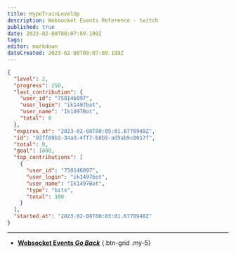 ```yaml
---
title: HypeTrainLevelUp
description: Websocket Events Reference - twitch
published: true
date: 2023-02-08T00:07:09.190Z
tags: 
editor: markdown
dateCreated: 2023-02-08T00:07:09.189Z
---
```


```json
{
  "level": 2,
  "progress": 250,
  "last_contribution": {
    "user_id": "750146097",
    "user_login": "ik1497bot",
    "user_name": "Ik1497Bot",
    "total": 0
  },
  "expires_at": "2023-02-08T00:05:01.6778948Z",
  "id": "92ff89b3-34a3-4ff7-b8b5-ad5ab5c0017f",
  "total": 0,
  "goal": 1000,
  "top_contributions": [
    {
      "user_id": "750146097",
      "user_login": "ik1497bot",
      "user_name": "Ik1497Bot",
      "type": "bits",
      "total": 100
    }
  ],
  "started_at": "2023-02-08T00:03:01.6778948Z"
}
```

---

- [<i class="mdi mdi-chevron-left"></i>**Websocket Events *Go Back***](/Servers-Clients/WebSocket-Server/Events)
{.btn-grid .my-5}